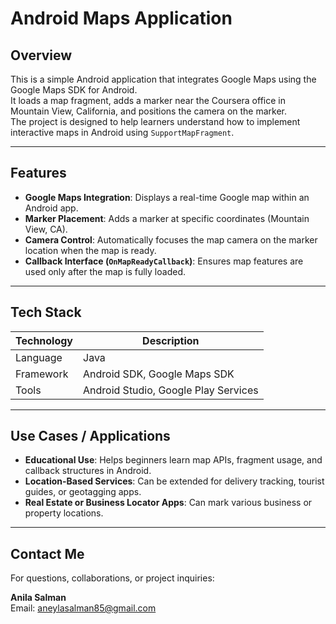 # Android Maps Application 

## Overview

This is a simple Android application that integrates Google Maps using the Google Maps SDK for Android.  
It loads a map fragment, adds a marker near the Coursera office in Mountain View, California, and positions the camera on the marker.  
The project is designed to help learners understand how to implement interactive maps in Android using `SupportMapFragment`.

---

## Features

- **Google Maps Integration**: Displays a real-time Google map within an Android app.  
- **Marker Placement**: Adds a marker at specific coordinates (Mountain View, CA).  
- **Camera Control**: Automatically focuses the map camera on the marker location when the map is ready.  
- **Callback Interface (`OnMapReadyCallback`)**: Ensures map features are used only after the map is fully loaded.

---

## Tech Stack

| Technology | Description                       |
|------------|-----------------------------------|
| Language   | Java                              |
| Framework  | Android SDK, Google Maps SDK      |
| Tools      | Android Studio, Google Play Services |

---

## Use Cases / Applications

- **Educational Use**: Helps beginners learn map APIs, fragment usage, and callback structures in Android.  
- **Location-Based Services**: Can be extended for delivery tracking, tourist guides, or geotagging apps.  
- **Real Estate or Business Locator Apps**: Can mark various business or property locations.

---

## Contact Me

For questions, collaborations, or project inquiries:

**Anila Salman**  
Email: aneylasalman85@gmail.com  

